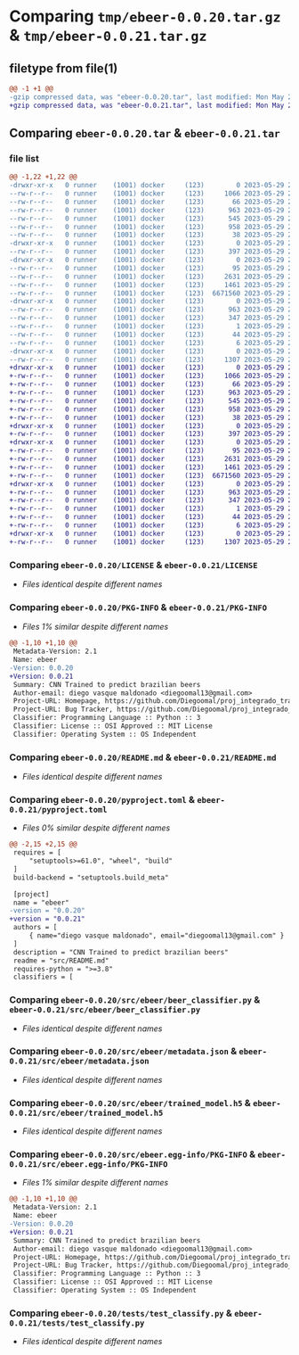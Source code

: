 # Comparing `tmp/ebeer-0.0.20.tar.gz` & `tmp/ebeer-0.0.21.tar.gz`

## filetype from file(1)

```diff
@@ -1 +1 @@
-gzip compressed data, was "ebeer-0.0.20.tar", last modified: Mon May 29 23:08:02 2023, max compression
+gzip compressed data, was "ebeer-0.0.21.tar", last modified: Mon May 29 23:22:08 2023, max compression
```

## Comparing `ebeer-0.0.20.tar` & `ebeer-0.0.21.tar`

### file list

```diff
@@ -1,22 +1,22 @@
-drwxr-xr-x   0 runner    (1001) docker     (123)        0 2023-05-29 23:08:02.784763 ebeer-0.0.20/
--rw-r--r--   0 runner    (1001) docker     (123)     1066 2023-05-29 23:06:43.000000 ebeer-0.0.20/LICENSE
--rw-r--r--   0 runner    (1001) docker     (123)       66 2023-05-29 23:06:43.000000 ebeer-0.0.20/MANIFEST.in
--rw-r--r--   0 runner    (1001) docker     (123)      963 2023-05-29 23:08:02.784763 ebeer-0.0.20/PKG-INFO
--rw-r--r--   0 runner    (1001) docker     (123)      545 2023-05-29 23:06:43.000000 ebeer-0.0.20/README.md
--rw-r--r--   0 runner    (1001) docker     (123)      958 2023-05-29 23:06:43.000000 ebeer-0.0.20/pyproject.toml
--rw-r--r--   0 runner    (1001) docker     (123)       38 2023-05-29 23:08:02.784763 ebeer-0.0.20/setup.cfg
-drwxr-xr-x   0 runner    (1001) docker     (123)        0 2023-05-29 23:08:02.776763 ebeer-0.0.20/src/
--rw-r--r--   0 runner    (1001) docker     (123)      397 2023-05-29 23:06:43.000000 ebeer-0.0.20/src/README.md
-drwxr-xr-x   0 runner    (1001) docker     (123)        0 2023-05-29 23:08:02.776763 ebeer-0.0.20/src/ebeer/
--rw-r--r--   0 runner    (1001) docker     (123)       95 2023-05-29 23:06:43.000000 ebeer-0.0.20/src/ebeer/__init__.py
--rw-r--r--   0 runner    (1001) docker     (123)     2631 2023-05-29 23:06:43.000000 ebeer-0.0.20/src/ebeer/beer_classifier.py
--rw-r--r--   0 runner    (1001) docker     (123)     1461 2023-05-29 23:06:43.000000 ebeer-0.0.20/src/ebeer/metadata.json
--rw-r--r--   0 runner    (1001) docker     (123)  6671560 2023-05-29 23:06:43.000000 ebeer-0.0.20/src/ebeer/trained_model.h5
-drwxr-xr-x   0 runner    (1001) docker     (123)        0 2023-05-29 23:08:02.784763 ebeer-0.0.20/src/ebeer.egg-info/
--rw-r--r--   0 runner    (1001) docker     (123)      963 2023-05-29 23:08:02.000000 ebeer-0.0.20/src/ebeer.egg-info/PKG-INFO
--rw-r--r--   0 runner    (1001) docker     (123)      347 2023-05-29 23:08:02.000000 ebeer-0.0.20/src/ebeer.egg-info/SOURCES.txt
--rw-r--r--   0 runner    (1001) docker     (123)        1 2023-05-29 23:08:02.000000 ebeer-0.0.20/src/ebeer.egg-info/dependency_links.txt
--rw-r--r--   0 runner    (1001) docker     (123)       44 2023-05-29 23:08:02.000000 ebeer-0.0.20/src/ebeer.egg-info/requires.txt
--rw-r--r--   0 runner    (1001) docker     (123)        6 2023-05-29 23:08:02.000000 ebeer-0.0.20/src/ebeer.egg-info/top_level.txt
-drwxr-xr-x   0 runner    (1001) docker     (123)        0 2023-05-29 23:08:02.784763 ebeer-0.0.20/tests/
--rw-r--r--   0 runner    (1001) docker     (123)     1307 2023-05-29 23:06:43.000000 ebeer-0.0.20/tests/test_classify.py
+drwxr-xr-x   0 runner    (1001) docker     (123)        0 2023-05-29 23:22:08.541025 ebeer-0.0.21/
+-rw-r--r--   0 runner    (1001) docker     (123)     1066 2023-05-29 23:20:39.000000 ebeer-0.0.21/LICENSE
+-rw-r--r--   0 runner    (1001) docker     (123)       66 2023-05-29 23:20:39.000000 ebeer-0.0.21/MANIFEST.in
+-rw-r--r--   0 runner    (1001) docker     (123)      963 2023-05-29 23:22:08.537025 ebeer-0.0.21/PKG-INFO
+-rw-r--r--   0 runner    (1001) docker     (123)      545 2023-05-29 23:20:39.000000 ebeer-0.0.21/README.md
+-rw-r--r--   0 runner    (1001) docker     (123)      958 2023-05-29 23:20:39.000000 ebeer-0.0.21/pyproject.toml
+-rw-r--r--   0 runner    (1001) docker     (123)       38 2023-05-29 23:22:08.541025 ebeer-0.0.21/setup.cfg
+drwxr-xr-x   0 runner    (1001) docker     (123)        0 2023-05-29 23:22:08.529024 ebeer-0.0.21/src/
+-rw-r--r--   0 runner    (1001) docker     (123)      397 2023-05-29 23:20:39.000000 ebeer-0.0.21/src/README.md
+drwxr-xr-x   0 runner    (1001) docker     (123)        0 2023-05-29 23:22:08.529024 ebeer-0.0.21/src/ebeer/
+-rw-r--r--   0 runner    (1001) docker     (123)       95 2023-05-29 23:20:39.000000 ebeer-0.0.21/src/ebeer/__init__.py
+-rw-r--r--   0 runner    (1001) docker     (123)     2631 2023-05-29 23:20:39.000000 ebeer-0.0.21/src/ebeer/beer_classifier.py
+-rw-r--r--   0 runner    (1001) docker     (123)     1461 2023-05-29 23:20:39.000000 ebeer-0.0.21/src/ebeer/metadata.json
+-rw-r--r--   0 runner    (1001) docker     (123)  6671560 2023-05-29 23:20:39.000000 ebeer-0.0.21/src/ebeer/trained_model.h5
+drwxr-xr-x   0 runner    (1001) docker     (123)        0 2023-05-29 23:22:08.537025 ebeer-0.0.21/src/ebeer.egg-info/
+-rw-r--r--   0 runner    (1001) docker     (123)      963 2023-05-29 23:22:08.000000 ebeer-0.0.21/src/ebeer.egg-info/PKG-INFO
+-rw-r--r--   0 runner    (1001) docker     (123)      347 2023-05-29 23:22:08.000000 ebeer-0.0.21/src/ebeer.egg-info/SOURCES.txt
+-rw-r--r--   0 runner    (1001) docker     (123)        1 2023-05-29 23:22:08.000000 ebeer-0.0.21/src/ebeer.egg-info/dependency_links.txt
+-rw-r--r--   0 runner    (1001) docker     (123)       44 2023-05-29 23:22:08.000000 ebeer-0.0.21/src/ebeer.egg-info/requires.txt
+-rw-r--r--   0 runner    (1001) docker     (123)        6 2023-05-29 23:22:08.000000 ebeer-0.0.21/src/ebeer.egg-info/top_level.txt
+drwxr-xr-x   0 runner    (1001) docker     (123)        0 2023-05-29 23:22:08.537025 ebeer-0.0.21/tests/
+-rw-r--r--   0 runner    (1001) docker     (123)     1307 2023-05-29 23:20:39.000000 ebeer-0.0.21/tests/test_classify.py
```

### Comparing `ebeer-0.0.20/LICENSE` & `ebeer-0.0.21/LICENSE`

 * *Files identical despite different names*

### Comparing `ebeer-0.0.20/PKG-INFO` & `ebeer-0.0.21/PKG-INFO`

 * *Files 1% similar despite different names*

```diff
@@ -1,10 +1,10 @@
 Metadata-Version: 2.1
 Name: ebeer
-Version: 0.0.20
+Version: 0.0.21
 Summary: CNN Trained to predict brazilian beers
 Author-email: diego vasque maldonado <diegoomal13@gmail.com>
 Project-URL: Homepage, https://github.com/Diegoomal/proj_integrado_trabalho_final
 Project-URL: Bug Tracker, https://github.com/Diegoomal/proj_integrado_trabalho_final/issues
 Classifier: Programming Language :: Python :: 3
 Classifier: License :: OSI Approved :: MIT License
 Classifier: Operating System :: OS Independent
```

### Comparing `ebeer-0.0.20/README.md` & `ebeer-0.0.21/README.md`

 * *Files identical despite different names*

### Comparing `ebeer-0.0.20/pyproject.toml` & `ebeer-0.0.21/pyproject.toml`

 * *Files 0% similar despite different names*

```diff
@@ -2,15 +2,15 @@
 requires = [
     "setuptools>=61.0", "wheel", "build"
 ]
 build-backend = "setuptools.build_meta"
 
 [project]
 name = "ebeer"
-version = "0.0.20"
+version = "0.0.21"
 authors = [
     { name="diego vasque maldonado", email="diegoomal13@gmail.com" }
 ]
 description = "CNN Trained to predict brazilian beers"
 readme = "src/README.md"
 requires-python = ">=3.8"
 classifiers = [
```

### Comparing `ebeer-0.0.20/src/ebeer/beer_classifier.py` & `ebeer-0.0.21/src/ebeer/beer_classifier.py`

 * *Files identical despite different names*

### Comparing `ebeer-0.0.20/src/ebeer/metadata.json` & `ebeer-0.0.21/src/ebeer/metadata.json`

 * *Files identical despite different names*

### Comparing `ebeer-0.0.20/src/ebeer/trained_model.h5` & `ebeer-0.0.21/src/ebeer/trained_model.h5`

 * *Files identical despite different names*

### Comparing `ebeer-0.0.20/src/ebeer.egg-info/PKG-INFO` & `ebeer-0.0.21/src/ebeer.egg-info/PKG-INFO`

 * *Files 1% similar despite different names*

```diff
@@ -1,10 +1,10 @@
 Metadata-Version: 2.1
 Name: ebeer
-Version: 0.0.20
+Version: 0.0.21
 Summary: CNN Trained to predict brazilian beers
 Author-email: diego vasque maldonado <diegoomal13@gmail.com>
 Project-URL: Homepage, https://github.com/Diegoomal/proj_integrado_trabalho_final
 Project-URL: Bug Tracker, https://github.com/Diegoomal/proj_integrado_trabalho_final/issues
 Classifier: Programming Language :: Python :: 3
 Classifier: License :: OSI Approved :: MIT License
 Classifier: Operating System :: OS Independent
```

### Comparing `ebeer-0.0.20/tests/test_classify.py` & `ebeer-0.0.21/tests/test_classify.py`

 * *Files identical despite different names*


